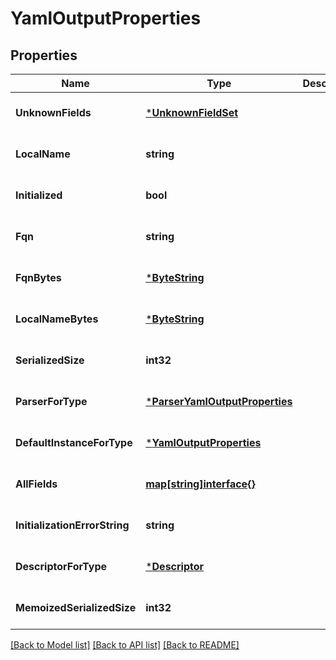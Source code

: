 # YamlOutputProperties

## Properties
Name | Type | Description | Notes
------------ | ------------- | ------------- | -------------
**UnknownFields** | [***UnknownFieldSet**](UnknownFieldSet.md) |  | [optional] [default to null]
**LocalName** | **string** |  | [optional] [default to null]
**Initialized** | **bool** |  | [optional] [default to null]
**Fqn** | **string** |  | [optional] [default to null]
**FqnBytes** | [***ByteString**](ByteString.md) |  | [optional] [default to null]
**LocalNameBytes** | [***ByteString**](ByteString.md) |  | [optional] [default to null]
**SerializedSize** | **int32** |  | [optional] [default to null]
**ParserForType** | [***ParserYamlOutputProperties**](ParserYamlOutputProperties.md) |  | [optional] [default to null]
**DefaultInstanceForType** | [***YamlOutputProperties**](YamlOutputProperties.md) |  | [optional] [default to null]
**AllFields** | [**map[string]interface{}**](interface{}.md) |  | [optional] [default to null]
**InitializationErrorString** | **string** |  | [optional] [default to null]
**DescriptorForType** | [***Descriptor**](Descriptor.md) |  | [optional] [default to null]
**MemoizedSerializedSize** | **int32** |  | [optional] [default to null]

[[Back to Model list]](../README.md#documentation-for-models) [[Back to API list]](../README.md#documentation-for-api-endpoints) [[Back to README]](../README.md)

